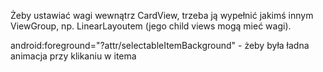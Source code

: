 Żeby ustawiać wagi wewnątrz CardView, trzeba ją wypełnić jakimś innym ViewGroup, np. LinearLayoutem (jego child views mogą mieć wagi).

android:foreground="?attr/selectableItemBackground" - żeby była ładna animacja przy klikaniu w itema
